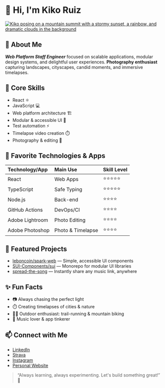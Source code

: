 # 👋 Hi, I'm Kiko Ruiz

[![Kiko posing on a mountain summit with a stormy sunset, a rainbow, and dramatic clouds in the background](https://www.kikoruiz.es/_next/image?url=%2Fpictures%2F2024-08-14_0070.jpg&w=3840&q=75)](https://www.kikoruiz.es)

## 🚀 About Me

**_Web Platform Staff Engineer_** focused on scalable applications, modular design systems, and delightful user experiences. **Photography enthusiast** capturing landscapes, cityscapes, candid moments, and immersive timelapses.

## 🎯 Core Skills

- React ⚛️
- JavaScript 💻
- Web platform architecture 🏗️
- Modular & accessible UI 🧩
- Test automation ⚡
- Timelapse video creation ⏱️
- Photography & editing 📸

## 🧰 Favorite Technologies & Apps

| Technology/App  | Main Use          | Skill Level |
| :-------------- | :---------------- | :---------- |
| React           | Web Apps          | ⭐⭐⭐⭐⭐  |
| TypeScript      | Safe Typing       | ⭐⭐⭐⭐⭐  |
| Node.js         | Back-end          | ⭐⭐⭐⭐    |
| GitHub Actions  | DevOps/CI         | ⭐⭐⭐⭐    |
| Adobe Lightroom | Photo Editing     | ⭐⭐⭐⭐    |
| Adobe Photoshop | Photo & Timelapse | ⭐⭐⭐⭐    |

## 🌟 Featured Projects

- [leboncoin/spark-web](https://github.com/leboncoin/spark-web) — Simple, accessible UI components
- [SUI-Components/sui](https://github.com/SUI-Components/sui) — Monorepo for modular UI libraries
- [spread-the-song](https://github.com/kikoruiz/spread-the-song) — Instantly share any music link, anywhere

## ✨ Fun Facts

- 📷 Always chasing the perfect light
- ⏱️ Creating timelapses of cities & nature
- 🚵‍♂️ Outdoor enthusiast: trail-running & mountain biking
- 🎵 Music lover & app tinkerer

## 📫 Connect with Me

- [LinkedIn](https://www.linkedin.com/in/kikoruiz)
- [Strava](https://www.strava.com/athletes/2109273)
- [Instagram](https://www.instagram.com/kikoruiz)
- [Personal Website](https://www.kikoruiz.es)

> “Always learning, always experimenting. Let's build something great!” 🚀
